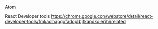 
Atom

React Developer tools
https://chrome.google.com/webstore/detail/react-developer-tools/fmkadmapgofadopljbjfkapdkoienihi/related
